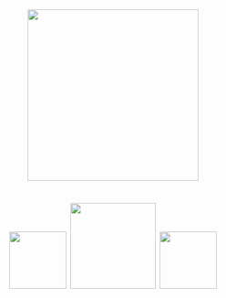 <div id="header" align="center">
  <img src="https://media.giphy.com/media/v1.Y2lkPTc5MGI3NjExbDF6d2sxYWdiMmN3MWhpeXg3ZnZsbmpvd3JrZ3hsdTRxeWV4Z3c4ZCZlcD12MV9pbnRlcm5hbF9naWZfYnlfaWQmY3Q9cw/Ss0EiG29MulxjBXKVu/giphy.gif" width="300"/>
</div>

<div id="header" align="center">
<h1>
  <img src="https://media.giphy.com/media/v1.Y2lkPTc5MGI3NjExeTN3Z2NveWU3YTI3YXprM2hkang4YTFhZHBrdnBobGExa2RjOXo0MiZlcD12MV9pbnRlcm5hbF9naWZfYnlfaWQmY3Q9cw/EC26RCRa3NuogwRNR2/giphy.gif" width="100px"/>
<img src="https://media.giphy.com/media/v1.Y2lkPTc5MGI3NjExdDZ2N3M3cWVxYnhkMzVsYWQ0aXpuemJ3NWZocmJoNXR5MzE5d3FmYyZlcD12MV9pbnRlcm5hbF9naWZfYnlfaWQmY3Q9cw/ZFtvuSCT2fGVl34Wpi/giphy.gif" width="150px"/>
<img src="https://media.giphy.com/media/v1.Y2lkPTc5MGI3NjExcWl4cGI4OXlxYjhhNnY1aTJ1eDNrNDQxY3ZvenhqanVmMjl2MXpucSZlcD12MV9pbnRlcm5hbF9naWZfYnlfaWQmY3Q9cw/Mi2knrVULb46CQaE2w/giphy.gif" width="100px"/>
</h1>
